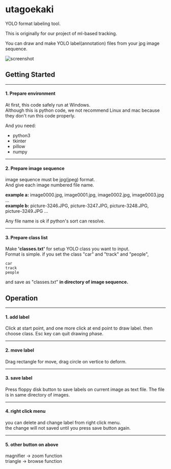 # utagoekaki
YOLO format labeling tool.  

This is originally for our project of ml-based tracking.

You can draw and make YOLO label(annotation) files from your jpg image sequence.

![screenshot](https://github.com/utagoeinc/LabelingYOLO/blob/images/src/screenshot.PNG)

## Getting Started
___
#### 1. Prepare environment  
At first, this code safely run at Windows.  
Although this is python code, we not recommend Linux and mac because they don't run this code properly.

And you need:  
- python3
- tkinter
- pillow
- numpy

___
#### 2. Prepare image sequence  
image sequence must be jpg(jpeg) format.  
And give each image numbered file name.  
	
__example a:__ image0000.jpg, image0001.jpg, image0002.jpg, image0003.jpg ...  
__example b:__ picture-3246.JPG, picture-3247.JPG, picture-3248.JPG, picture-3249.JPG ...  

Any file name is ok if python's sort can resolve.

___
#### 3. Prepare class list  
Make __'classes.txt'__ for setup YOLO class you want to input.  
Format is simple. if you set the class "car" and "track" and "people",

	car
	track
	people
	
and save as "classes.txt" __in directory of image sequence.__

## Operation
___
#### 1. add label  
Click at start point, and one more click at end point to draw label. then choose class.
Esc key can quit drawing phase.
___
#### 2. move label  
Drag rectangle for move, drag circle on vertice to deform.  
___
#### 3. save label
Press floppy disk button to save labels on current image as text file. The file is in same directory of images.  
___
#### 4. right click menu  
you can delete and change label from right click menu.  
the change will not saved until you press save button again.
___
#### 5. other button on above
magnifier -> zoom function  
triangle -> browse function
